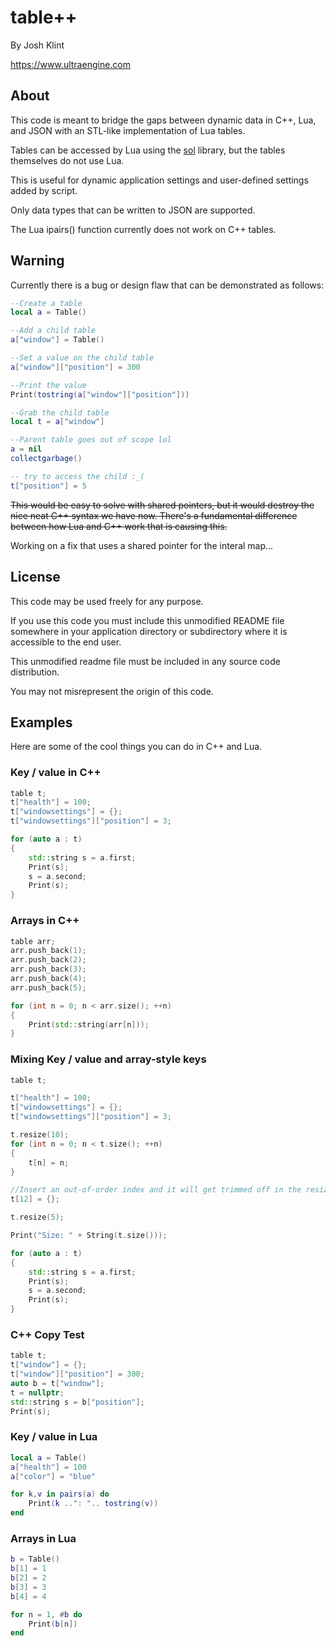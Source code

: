 # table++

By Josh Klint

https://www.ultraengine.com

## About

This code is meant to bridge the gaps between dynamic data in C++, Lua, and JSON with an STL-like implementation of Lua tables.

Tables can be accessed by Lua using the [sol](https://github.com/ThePhD/sol2) library, but the tables themselves do not use Lua.

This is useful for dynamic application settings and user-defined settings added by script.

Only data types that can be written to JSON are supported.

The Lua ipairs() function currently does not work on C++ tables.

## Warning

Currently there is a bug or design flaw that can be demonstrated as follows:

```lua
--Create a table
local a = Table()

--Add a child table
a["window"] = Table()

--Set a value on the child table
a["window"]["position"] = 300

--Print the value
Print(tostring(a["window"]["position"]))

--Grab the child table
local t = a["window"]

--Parent table goes out of scope lol
a = nil
collectgarbage()

-- try to access the child :_(
t["position"] = 5
```

~~This would be easy to solve with shared pointers, but it would destroy the nice neat C++ syntax we have now. There's a fundamental difference between how Lua and C++ work that is causing this.~~

Working on a fix that uses a shared pointer for the interal map...

## License

This code may be used freely for any purpose.

If you use this code you must include this unmodified README file somewhere in your application directory or subdirectory where it is accessible to the end user.

This unmodified readme file must be included in any source code distribution.

You may not misrepresent the origin of this code.

## Examples

Here are some of the cool things you can do in C++ and Lua.

### Key / value in C++

```c++
table t;
t["health"] = 100;
t["windowsettings"] = {};
t["windowsettings"]["position"] = 3;

for (auto a : t)
{
    std::string s = a.first;
    Print(s);
    s = a.second;
    Print(s);
}
```

###  Arrays in C++

```c++
table arr;
arr.push_back(1);
arr.push_back(2);
arr.push_back(3);
arr.push_back(4);
arr.push_back(5);

for (int n = 0; n < arr.size(); ++n)
{
    Print(std::string(arr[n]));
}
```
### Mixing Key / value and array-style keys

```c++
table t;

t["health"] = 100;
t["windowsettings"] = {};
t["windowsettings"]["position"] = 3;

t.resize(10);
for (int n = 0; n < t.size(); ++n)
{
    t[n] = n;
}

//Insert an out-of-order index and it will get trimmed off in the resize call
t[12] = {};

t.resize(5);

Print("Size: " + String(t.size()));

for (auto a : t)
{
    std::string s = a.first;
    Print(s);
    s = a.second;
    Print(s);
}
```

### C++ Copy Test

```c++
table t;
t["window"] = {};
t["window"]["position"] = 300;
auto b = t["window"];
t = nullptr;
std::string s = b["position"];
Print(s);
```

###  Key / value in Lua

```lua
local a = Table()
a["health"] = 100
a["color"] = "blue"

for k,v in pairs(a) do
	Print(k ..": ".. tostring(v))
end
```

### Arrays in Lua

```lua
b = Table()
b[1] = 1
b[2] = 2
b[3] = 3
b[4] = 4

for n = 1, #b do
	Print(b[n])
end
```
